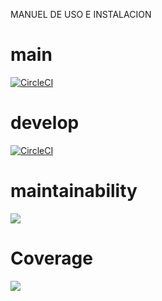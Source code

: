 MANUEL DE USO E INSTALACION 
# main
[![CircleCI](https://dl.circleci.com/status-badge/img/gh/um-computacion-tm/scrabble-2023-Marimar03/tree/main.svg?style=svg)](https://dl.circleci.com/status-badge/redirect/gh/um-computacion-tm/scrabble-2023-Marimar03/tree/main)

# develop
[![CircleCI](https://dl.circleci.com/status-badge/img/gh/um-computacion-tm/scrabble-2023-Marimar03/tree/develop.svg?style=svg)](https://dl.circleci.com/status-badge/redirect/gh/um-computacion-tm/scrabble-2023-Marimar03/tree/develop)
# maintainability
<a href="https://codeclimate.com/github/um-computacion-tm/scrabble-2023-Marimar03/maintainability"><img src="https://api.codeclimate.com/v1/badges/a5be8f03567c493eb3f9/maintainability" /></a>

# Coverage
<a href="https://codeclimate.com/github/um-computacion-tm/scrabble-2023-Marimar03/test_coverage"><img src="https://api.codeclimate.com/v1/badges/a5be8f03567c493eb3f9/test_coverage" /></a>